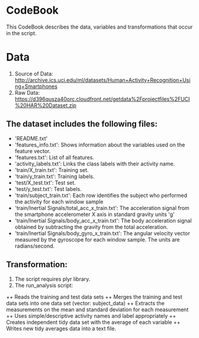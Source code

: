 # CodeBook

This CodeBook describes the data, variables and transformations that occur in the script.

# Data 
1. Source of Data: http://archive.ics.uci.edu/ml/datasets/Human+Activity+Recognition+Using+Smartphones
2. Raw Data: https://d396qusza40orc.cloudfront.net/getdata%2Fprojectfiles%2FUCI%20HAR%20Dataset.zip

## The dataset includes the following files:

* 'README.txt'
* 'features_info.txt': Shows information about the variables used on the feature vector.
* 'features.txt': List of all features.
* 'activity_labels.txt': Links the class labels with their activity name.
* 'train/X_train.txt': Training set.
* 'train/y_train.txt': Training labels.
* 'test/X_test.txt': Test set.
* 'test/y_test.txt': Test labels.
* 'train/subject_train.txt': Each row identifies the subject who performed the activity for each window sample 
* 'train/Inertial Signals/total_acc_x_train.txt': The acceleration signal from the smartphone accelerometer X axis in standard gravity units 'g'
* 'train/Inertial Signals/body_acc_x_train.txt': The body acceleration signal obtained by subtracting the gravity from the total acceleration.
* 'train/Inertial Signals/body_gyro_x_train.txt': The angular velocity vector measured by the gyroscope for each window sample. The units are radians/second.

## Transformation:

1. The script requires plyr library.
2. The run_analysis script:

++ Reads the training and test data sets
++ Merges the training and test data sets into one data set (vector: subject_data)
++ Extracts  the measurements on the mean and standard deviation for each measurement
++ Uses simple/descriptive activity names and label appropriately
++ Creates independent tidy data set with the average of each variable
++ Writes new tidy averages data into a text file.
